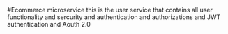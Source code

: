 #Ecommerce microservice
this is the user service that contains  all user functionality  and sercurity and authentication  and authorizations and JWT authentication and Aouth 2.0 

